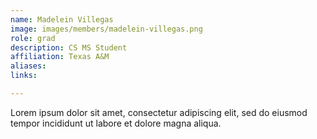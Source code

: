 ```yaml
---
name: Madelein Villegas
image: images/members/madelein-villegas.png
role: grad
description: CS MS Student
affiliation: Texas A&M
aliases:
links:

---
```


Lorem ipsum dolor sit amet, consectetur adipiscing elit, sed do eiusmod tempor incididunt ut labore et dolore magna aliqua.
